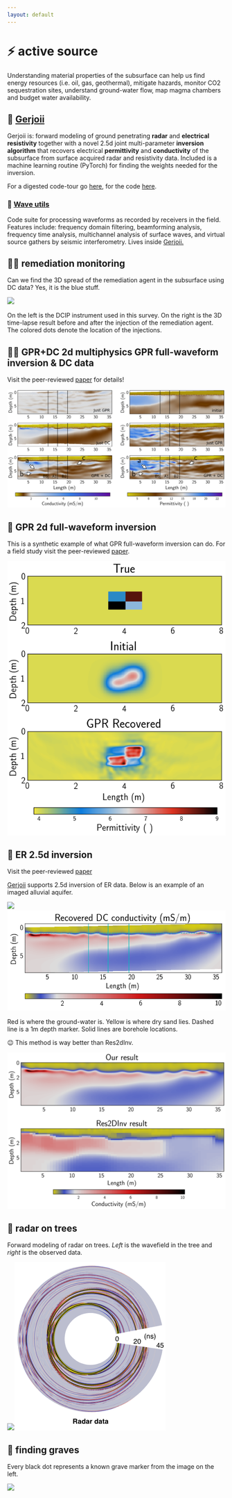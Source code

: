 ```yaml
---
layout: default
---
```


# ⚡ active source

Understanding material properties of the subsurface can help us find energy resources (i.e. oil, gas, geothermal), mitigate hazards, monitor CO2 sequestration sites, understand ground-water flow, map magma chambers and budget water availability.

## 🔰 [Gerjoii](https://github.com/diegozain/gerjoii)

Gerjoii is: forward modeling of ground penetrating **radar** and **electrical resistivity** together with a novel 2.5d joint multi-parameter **inversion algorithm** that recovers electrical **permittivity** and **conductivity** of the subsurface from surface acquired radar and resistivity data. Included is a machine learning routine (PyTorch) for finding the weights needed for the inversion.

For a digested code-tour go [here](https://github.com/diegozain/gerjoii/blob/master/docs/manuals/about/gerjoii-show.pdf), for the code [here](https://github.com/diegozain/gerjoii).

### 🌊 [Wave utils](./gerjoii)

Code suite for processing waveforms as recorded by receivers in the field. Features include: frequency domain filtering, beamforming analysis, frequency time analysis, multichannel analysis of surface waves, and virtual source gathers by seismic interferometry. Lives inside [Gerjoii.](https://github.com/diegozain/gerjoii)

## 🔌⛽ remediation monitoring

Can we find the 3D spread of the remediation agent in the subsurface using DC data? Yes, it is the blue stuff.

![](images/adapt-dcip.png)

On the left is the DCIP instrument used in this survey. On the right is the 3D time-lapse result before and after the injection of the remediation agent. The colored dots denote the location of the injections.

## 📡🔌 GPR+DC 2d multiphysics GPR full-waveform inversion & DC data

Visit the peer-reviewed [paper](https://doi.org/10.1190/geo2021-0161.1) for details!

![](images/condus.png)

## 📡 GPR 2d full-waveform inversion

This is a synthetic example of what GPR full-waveform inversion can do. For a field study visit the peer-reviewed [paper](https://doi.org/10.1190/geo2021-0161.1).

![](images/tinyradar.png)

## 🔌 ER 2.5d inversion

Visit the peer-reviewed [paper](https://library.seg.org/doi/10.1190/geo2020-0373.1)

[Gerjoii](https://github.com/diegozain/gerjoii) supports 2.5d inversion of ER data. Below is an example of an imaged alluvial aquifer.

![](images/bhrs-er.jpg)
![](images/bhrs-dc.png)

Red is where the ground-water is. Yellow is where dry sand lies. Dashed line is a 1m depth marker. Solid lines are borehole locations.

😉 This method is way better than Res2dInv.

![](images/gerjoii-vs-res2dinv.png)

## 🌳 radar on trees

Forward modeling of radar on trees. _Left_ is the wavefield in the tree and _right_ is the observed data.

![](images/wavefield.gif)![](images/line1-tree.png)

## 👻 finding graves

Every black dot represents a known grave marker from the image on the left.

[![](images/idaho-energy.jpg)](./)
